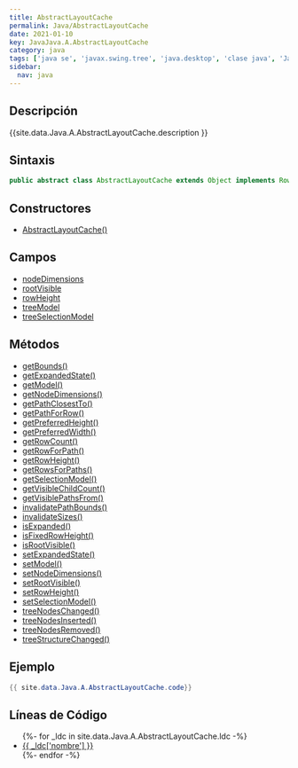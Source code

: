```yaml
---
title: AbstractLayoutCache
permalink: Java/AbstractLayoutCache
date: 2021-01-10
key: JavaJava.A.AbstractLayoutCache
category: java
tags: ['java se', 'javax.swing.tree', 'java.desktop', 'clase java', 'Java 1.0']
sidebar: 
  nav: java
---
```


## Descripción
{{site.data.Java.A.AbstractLayoutCache.description }}

## Sintaxis
~~~java
public abstract class AbstractLayoutCache extends Object implements RowMapper
~~~

## Constructores
* [AbstractLayoutCache()](/Java/AbstractLayoutCache/AbstractLayoutCache/)

## Campos
* [nodeDimensions](/Java/AbstractLayoutCache/nodeDimensions)
* [rootVisible](/Java/AbstractLayoutCache/rootVisible)
* [rowHeight](/Java/AbstractLayoutCache/rowHeight)
* [treeModel](/Java/AbstractLayoutCache/treeModel)
* [treeSelectionModel](/Java/AbstractLayoutCache/treeSelectionModel)

## Métodos
* [getBounds()](/Java/AbstractLayoutCache/getBounds)
* [getExpandedState()](/Java/AbstractLayoutCache/getExpandedState)
* [getModel()](/Java/AbstractLayoutCache/getModel)
* [getNodeDimensions()](/Java/AbstractLayoutCache/getNodeDimensions)
* [getPathClosestTo()](/Java/AbstractLayoutCache/getPathClosestTo)
* [getPathForRow()](/Java/AbstractLayoutCache/getPathForRow)
* [getPreferredHeight()](/Java/AbstractLayoutCache/getPreferredHeight)
* [getPreferredWidth()](/Java/AbstractLayoutCache/getPreferredWidth)
* [getRowCount()](/Java/AbstractLayoutCache/getRowCount)
* [getRowForPath()](/Java/AbstractLayoutCache/getRowForPath)
* [getRowHeight()](/Java/AbstractLayoutCache/getRowHeight)
* [getRowsForPaths()](/Java/AbstractLayoutCache/getRowsForPaths)
* [getSelectionModel()](/Java/AbstractLayoutCache/getSelectionModel)
* [getVisibleChildCount()](/Java/AbstractLayoutCache/getVisibleChildCount)
* [getVisiblePathsFrom()](/Java/AbstractLayoutCache/getVisiblePathsFrom)
* [invalidatePathBounds()](/Java/AbstractLayoutCache/invalidatePathBounds)
* [invalidateSizes()](/Java/AbstractLayoutCache/invalidateSizes)
* [isExpanded()](/Java/AbstractLayoutCache/isExpanded)
* [isFixedRowHeight()](/Java/AbstractLayoutCache/isFixedRowHeight)
* [isRootVisible()](/Java/AbstractLayoutCache/isRootVisible)
* [setExpandedState()](/Java/AbstractLayoutCache/setExpandedState)
* [setModel()](/Java/AbstractLayoutCache/setModel)
* [setNodeDimensions()](/Java/AbstractLayoutCache/setNodeDimensions)
* [setRootVisible()](/Java/AbstractLayoutCache/setRootVisible)
* [setRowHeight()](/Java/AbstractLayoutCache/setRowHeight)
* [setSelectionModel()](/Java/AbstractLayoutCache/setSelectionModel)
* [treeNodesChanged()](/Java/AbstractLayoutCache/treeNodesChanged)
* [treeNodesInserted()](/Java/AbstractLayoutCache/treeNodesInserted)
* [treeNodesRemoved()](/Java/AbstractLayoutCache/treeNodesRemoved)
* [treeStructureChanged()](/Java/AbstractLayoutCache/treeStructureChanged)

## Ejemplo
~~~java
{{ site.data.Java.A.AbstractLayoutCache.code}}
~~~

## Líneas de Código
<ul>
{%- for _ldc in site.data.Java.A.AbstractLayoutCache.ldc -%}
   <li>
       <a href="{{_ldc['url'] }}">{{ _ldc['nombre'] }}</a>
   </li>
{%- endfor -%}
</ul>
